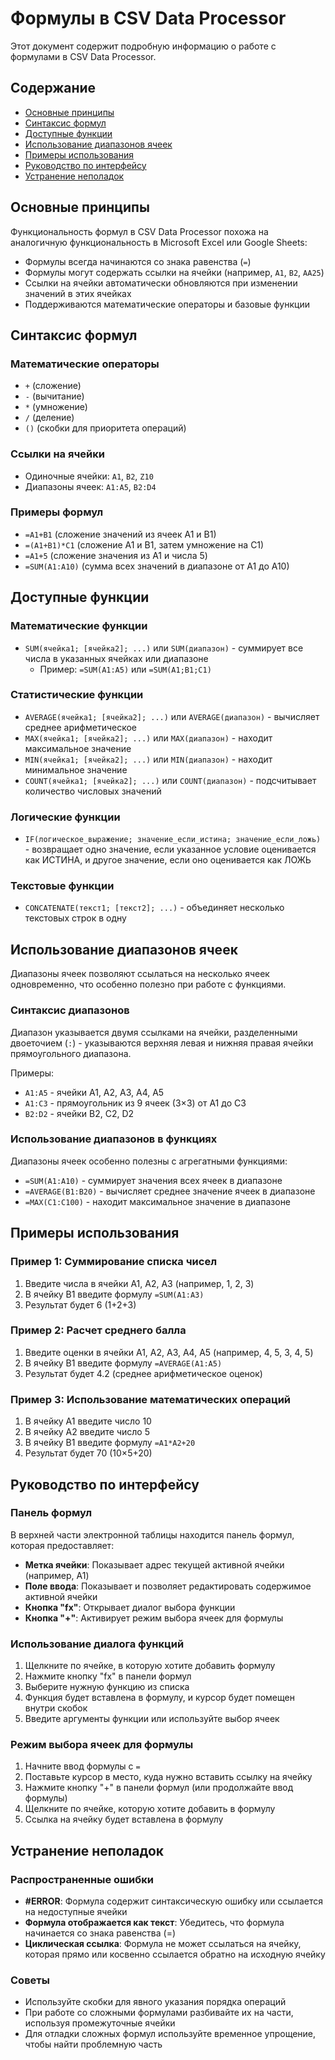 # Формулы в CSV Data Processor

Этот документ содержит подробную информацию о работе с формулами в CSV Data Processor.

## Содержание

- [Основные принципы](#основные-принципы)
- [Синтаксис формул](#синтаксис-формул)
- [Доступные функции](#доступные-функции)
- [Использование диапазонов ячеек](#использование-диапазонов-ячеек)
- [Примеры использования](#примеры-использования)
- [Руководство по интерфейсу](#руководство-по-интерфейсу)
- [Устранение неполадок](#устранение-неполадок)

## Основные принципы

Функциональность формул в CSV Data Processor похожа на аналогичную функциональность в Microsoft Excel или Google Sheets:

- Формулы всегда начинаются со знака равенства (`=`)
- Формулы могут содержать ссылки на ячейки (например, `A1`, `B2`, `AA25`)
- Ссылки на ячейки автоматически обновляются при изменении значений в этих ячейках
- Поддерживаются математические операторы и базовые функции

## Синтаксис формул

### Математические операторы

- `+` (сложение)
- `-` (вычитание)
- `*` (умножение)
- `/` (деление)
- `()` (скобки для приоритета операций)

### Ссылки на ячейки

- Одиночные ячейки: `A1`, `B2`, `Z10`
- Диапазоны ячеек: `A1:A5`, `B2:D4`

### Примеры формул

- `=A1+B1` (сложение значений из ячеек A1 и B1)
- `=(A1+B1)*C1` (сложение A1 и B1, затем умножение на C1)
- `=A1+5` (сложение значения из A1 и числа 5)
- `=SUM(A1:A10)` (сумма всех значений в диапазоне от A1 до A10)

## Доступные функции

### Математические функции

- `SUM(ячейка1; [ячейка2]; ...)` или `SUM(диапазон)` - суммирует все числа в указанных ячейках или диапазоне
  - Пример: `=SUM(A1:A5)` или `=SUM(A1;B1;C1)`

### Статистические функции

- `AVERAGE(ячейка1; [ячейка2]; ...)` или `AVERAGE(диапазон)` - вычисляет среднее арифметическое
- `MAX(ячейка1; [ячейка2]; ...)` или `MAX(диапазон)` - находит максимальное значение
- `MIN(ячейка1; [ячейка2]; ...)` или `MIN(диапазон)` - находит минимальное значение
- `COUNT(ячейка1; [ячейка2]; ...)` или `COUNT(диапазон)` - подсчитывает количество числовых значений

### Логические функции

- `IF(логическое_выражение; значение_если_истина; значение_если_ложь)` - возвращает одно значение, если указанное условие оценивается как ИСТИНА, и другое значение, если оно оценивается как ЛОЖЬ

### Текстовые функции

- `CONCATENATE(текст1; [текст2]; ...)` - объединяет несколько текстовых строк в одну

## Использование диапазонов ячеек

Диапазоны ячеек позволяют ссылаться на несколько ячеек одновременно, что особенно полезно при работе с функциями.

### Синтаксис диапазонов

Диапазон указывается двумя ссылками на ячейки, разделенными двоеточием (`:`) - указываются верхняя левая и нижняя правая ячейки прямоугольного диапазона.

Примеры:
- `A1:A5` - ячейки A1, A2, A3, A4, A5
- `A1:C3` - прямоугольник из 9 ячеек (3×3) от A1 до C3
- `B2:D2` - ячейки B2, C2, D2

### Использование диапазонов в функциях

Диапазоны ячеек особенно полезны с агрегатными функциями:

- `=SUM(A1:A10)` - суммирует значения всех ячеек в диапазоне
- `=AVERAGE(B1:B20)` - вычисляет среднее значение ячеек в диапазоне
- `=MAX(C1:C100)` - находит максимальное значение в диапазоне

## Примеры использования

### Пример 1: Суммирование списка чисел

1. Введите числа в ячейки A1, A2, A3 (например, 1, 2, 3)
2. В ячейку B1 введите формулу `=SUM(A1:A3)`
3. Результат будет 6 (1+2+3)

### Пример 2: Расчет среднего балла

1. Введите оценки в ячейки A1, A2, A3, A4, A5 (например, 4, 5, 3, 4, 5)
2. В ячейку B1 введите формулу `=AVERAGE(A1:A5)`
3. Результат будет 4.2 (среднее арифметическое оценок)

### Пример 3: Использование математических операций

1. В ячейку A1 введите число 10
2. В ячейку A2 введите число 5
3. В ячейку B1 введите формулу `=A1*A2+20`
4. Результат будет 70 (10×5+20)

## Руководство по интерфейсу

### Панель формул

В верхней части электронной таблицы находится панель формул, которая предоставляет:

- **Метка ячейки**: Показывает адрес текущей активной ячейки (например, A1)
- **Поле ввода**: Показывает и позволяет редактировать содержимое активной ячейки
- **Кнопка "fx"**: Открывает диалог выбора функции
- **Кнопка "+"**: Активирует режим выбора ячеек для формулы

### Использование диалога функций

1. Щелкните по ячейке, в которую хотите добавить формулу
2. Нажмите кнопку "fx" в панели формул
3. Выберите нужную функцию из списка
4. Функция будет вставлена в формулу, и курсор будет помещен внутри скобок
5. Введите аргументы функции или используйте выбор ячеек

### Режим выбора ячеек для формулы

1. Начните ввод формулы с `=`
2. Поставьте курсор в место, куда нужно вставить ссылку на ячейку
3. Нажмите кнопку "+" в панели формул (или продолжайте ввод формулы)
4. Щелкните по ячейке, которую хотите добавить в формулу
5. Ссылка на ячейку будет вставлена в формулу

## Устранение неполадок

### Распространенные ошибки

- **#ERROR**: Формула содержит синтаксическую ошибку или ссылается на недоступные ячейки
- **Формула отображается как текст**: Убедитесь, что формула начинается со знака равенства (=)
- **Циклическая ссылка**: Формула не может ссылаться на ячейку, которая прямо или косвенно ссылается обратно на исходную ячейку

### Советы

- Используйте скобки для явного указания порядка операций
- При работе со сложными формулами разбивайте их на части, используя промежуточные ячейки
- Для отладки сложных формул используйте временное упрощение, чтобы найти проблемную часть 
